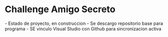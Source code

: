 <H1> Challenge Amigo Secreto </H1>
- Estado de proyecto, en construccion
- Se descargo repositorio base para programa
- SE vinculo Visual Studio con Github para sincronizacion activa
